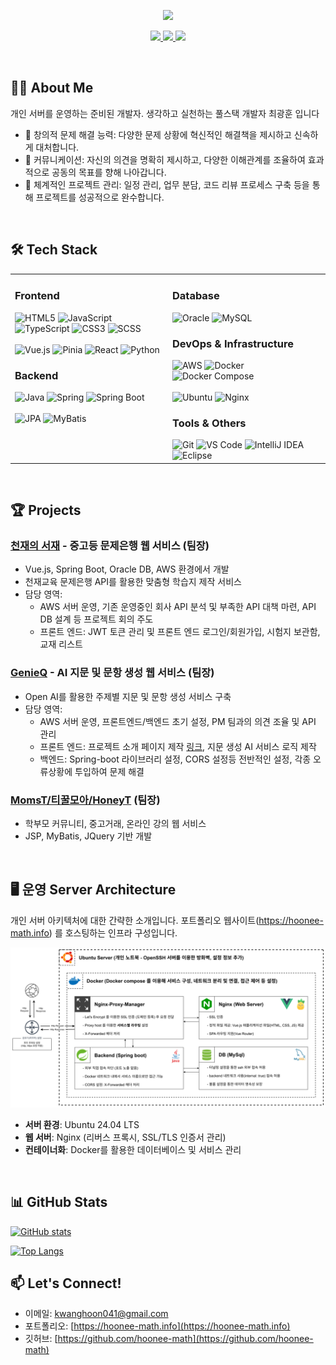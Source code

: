 <p align='center'>
    <img src="https://capsule-render.vercel.app/api?type=waving&color=auto&height=300&section=header&text=Full%20Stack%20최광훈!&fontSize=70&animation=fadeIn&fontAlignY=38&desc=개인%20서버를%20운영하는%20준비된%20개발자.%20생각하고%20실천하는%20풀스택%20개발자&descAlignY=59&descAlign=50"/>
</p>

<p align='center'>
  <a href="https://hoonee-math.info">
    <img src="https://img.shields.io/badge/Portfolio-hoonee--math.info-blue?style=for-the-badge&logo=internetexplorer&logoColor=white"/>
  </a>
  <a href="mailto:kwanghoon041@gmail.com">
    <img src="https://img.shields.io/badge/Email-kwanghoon041%40gmail.com-red?style=for-the-badge&logo=gmail&logoColor=white"/>
  </a>
  <a href="https://github.com/hoonee-math/">
    <img src="https://img.shields.io/badge/GitHub-hoonee--math-black?style=for-the-badge&logo=github&logoColor=white"/>
  </a>
</p>



</br>

## 👨‍💻 About Me

개인 서버를 운영하는 준비된 개발자. 생각하고 실천하는 풀스택 개발자 최광훈 입니다

- 🌱 창의적 문제 해결 능력: 다양한 문제 상황에 혁신적인 해결책을 제시하고 신속하게 대처합니다.
- 🤝 커뮤니케이션: 자신의 의견을 명확히 제시하고, 다양한 이해관계를 조율하여 효과적으로 공동의 목표를 향해 나아갑니다.
- 🔭 체계적인 프로젝트 관리: 일정 관리, 업무 분담, 코드 리뷰 프로세스 구축 등을 통해 프로젝트를 성공적으로 완수합니다.


</br>

## 🛠️ Tech Stack

<table>
  <tr>
    <td valign="top" width="50%">
      <h3>Frontend</h3>
      <div>
        <img src="https://img.shields.io/badge/HTML5-E34F26?style=flat-square&logo=html5&logoColor=white" alt="HTML5" />
        <img src="https://img.shields.io/badge/JavaScript-F7DF1E?style=flat-square&logo=javascript&logoColor=black" alt="JavaScript" />
        <img src="https://img.shields.io/badge/TypeScript-3178C6?style=flat-square&logo=typescript&logoColor=white" alt="TypeScript" />
        <img src="https://img.shields.io/badge/CSS3-1572B6?style=flat-square&logo=css3&logoColor=white" alt="CSS3" />
        <img src="https://img.shields.io/badge/SCSS-CC6699?style=flat-square&logo=sass&logoColor=white" alt="SCSS" />
        </br></br>
        <img src="https://img.shields.io/badge/Vue.js-4FC08D?style=flat-square&logo=vue.js&logoColor=white" alt="Vue.js" />
        <img src="https://img.shields.io/badge/Pinia-35495E?style=flat-square&logo=vue.js&logoColor=4FC08D" alt="Pinia" />
        <img src="https://img.shields.io/badge/React-61DAFB?style=flat-square&logo=react&logoColor=black" alt="React" />
        <img src="https://img.shields.io/badge/Python-3776AB?style=flat-square&logo=python&logoColor=white" alt="Python" />
      </div>
      <h3>Backend</h3>
      <div>
        <img src="https://img.shields.io/badge/Java-007396?style=flat-square&logo=java&logoColor=white" alt="Java" />
        <img src="https://img.shields.io/badge/Spring-6DB33F?style=flat-square&logo=spring&logoColor=white" alt="Spring" />
        <img src="https://img.shields.io/badge/Spring_Boot-6DB33F?style=flat-square&logo=spring-boot&logoColor=white" alt="Spring Boot" />
        </br></br>
        <img src="https://img.shields.io/badge/JPA-007396?style=flat-square&logo=java&logoColor=white" alt="JPA" />
        <img src="https://img.shields.io/badge/MyBatis-000000?style=flat-square&logo=mybatis&logoColor=white" alt="MyBatis" />
      </div>
    </td>
    <td valign="top" width="50%">
      <h3>Database</h3>
      <div>
        <img src="https://img.shields.io/badge/Oracle-F80000?style=flat-square&logo=oracle&logoColor=white" alt="Oracle" />
        <img src="https://img.shields.io/badge/MySQL-4479A1?style=flat-square&logo=mysql&logoColor=white" alt="MySQL" />
      </div>
      <h3>DevOps & Infrastructure</h3>
      <div>
        <img src="https://img.shields.io/badge/AWS-232F3E?style=flat-square&logo=amazon-aws&logoColor=white" alt="AWS" />
        <img src="https://img.shields.io/badge/Docker-2496ED?style=flat-square&logo=docker&logoColor=white" alt="Docker" />
        <img src="https://img.shields.io/badge/Docker_Compose-2496ED?style=flat-square&logo=docker&logoColor=white" alt="Docker Compose" />
        </br></br>
        <img src="https://img.shields.io/badge/Ubuntu-E95420?style=flat-square&logo=ubuntu&logoColor=white" alt="Ubuntu" />
        <img src="https://img.shields.io/badge/Nginx-009639?style=flat-square&logo=nginx&logoColor=white" alt="Nginx" />
      </div>
      <h3>Tools & Others</h3>
      <div>
        <img src="https://img.shields.io/badge/Git-F05032?style=flat-square&logo=git&logoColor=white" alt="Git" />
        <img src="https://img.shields.io/badge/VS_Code-007ACC?style=flat-square&logo=visual-studio-code&logoColor=white" alt="VS Code" />
        <img src="https://img.shields.io/badge/IntelliJ_IDEA-000000?style=flat-square&logo=intellij-idea&logoColor=white" alt="IntelliJ IDEA" />
        <img src="https://img.shields.io/badge/Eclipse-2C2255?style=flat-square&logo=eclipse&logoColor=white" alt="Eclipse" />
      </div>
    </td>
  </tr>
</table>

</br>

## 🏆 Projects
### [천재의 서재](https://github.com/ChunJae-Full-Stack-FinalProject) - 중고등 문제은행 웹 서비스 (팀장)
- Vue.js, Spring Boot, Oracle DB, AWS 환경에서 개발
- 천재교육 문제은행 API를 활용한 맞춤형 학습지 제작 서비스
- 담당 영역:
  - AWS 서버 운영, 기존 운영중인 회사 API 분석 및 부족한 API 대책 마련, API DB 설계 등 프로젝트 회의 주도
  - 프론트 엔드: JWT 토큰 관리 및 프론트 엔드 로그인/회원가입, 시험지 보관함, 교재 리스트

### [GenieQ](https://github.com/ChunJae-Full-Stack-FinalProject) - AI 지문 및 문항 생성 웹 서비스 (팀장)
- Open AI를 활용한 주제별 지문 및 문항 생성 서비스 구축
- 담당 영역:
  - AWS 서버 운영, 프론트엔드/백엔드 초기 설정, PM 팀과의 의견 조율 및 API 관리
  - 프론트 엔드: 프로젝트 소개 페이지 제작 [링크](http://43.202.6.90/team/genius/kwanghoon), 지문 생성 AI 서비스 로직 제작
  - 백엔드: Spring-boot 라이브러리 설정, CORS 설정등 전반적인 설정, 각종 오류상황에 투입하여 문제 해결

### [MomsT/티꿀모아/HoneyT](https://github.com/hoonee-math/Teachers_3_eLearning) (팀장)
- 학부모 커뮤니티, 중고거래, 온라인 강의 웹 서비스
- JSP, MyBatis, JQuery 기반 개발


</br>

## 🖥️ 운영 Server Architecture

개인 서버 아키텍처에 대한 간략한 소개입니다. 포트폴리오 웹사이트(https://hoonee-math.info) 를 호스팅하는 인프라 구성입니다.

<img src="https://raw.githubusercontent.com/hoonee-math/hoonee-math/refs/heads/main/Architecture.png" alt="아키텍처" />


- **서버 환경**: Ubuntu 24.04 LTS
- **웹 서버**: Nginx (리버스 프록시, SSL/TLS 인증서 관리)
- **컨테이너화**: Docker를 활용한 데이터베이스 및 서비스 관리
<!-- - **CI/CD**: GitHub Actions를 통한 자동 배포 파이프라인
- **모니터링**: Prometheus & Grafana를 활용한 서버 모니터링
-->

</br>

## 📊 GitHub Stats

[![GitHub stats](https://github-readme-stats.vercel.app/api?username=hoonee-math&show_icons=true&theme=radical)](https://github.com/hoonee-math)

[![Top Langs](https://github-readme-stats.vercel.app/api/top-langs/?username=hoonee-math&layout=compact&theme=radical)](https://github.com/hoonee-math)


## 📫 Let's Connect!

- 이메일: kwanghoon041@gmail.com
- 포트폴리오: [https://hoonee-math.info](https://hoonee-math.info)
- 깃허브: [https://github.com/hoonee-math](https://github.com/hoonee-math)





